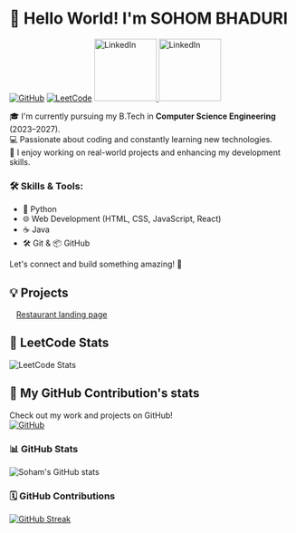 # 👋 Hello World! I'm SOHOM BHADURI


[![GitHub](https://img.shields.io/badge/GitHub-soham20008-black?logo=github&style=for-the-badge)](https://github.com/soham20008)
 [![LeetCode](https://img.shields.io/badge/LeetCode-55504f?style=for-the-badge&logo=LeetCode&logoColor=)](https://leetcode.com/u/sohombhaduri/)
 <a href="https://www.linkedin.com/in/sohom-bhaduri-a6b6682b3/">
  <img src="https://custom-icon-badges.demolab.com/badge/LinkedIn-0A66C2?logo=linkedin-white&logoColor=fff" alt="LinkedIn" width="110"/>
</a>
<a href="https://www.youtube.com/@MAthsAni-p4n">
  <img src="https://img.shields.io/badge/YouTube-%23FF0000.svg?logo=YouTube&logoColor=white" alt="LinkedIn" width="110"/>
</a>



🎓 I'm currently pursuing my B.Tech in **Computer Science Engineering** (2023–2027).  
💻 Passionate about coding and constantly learning new technologies.  
🌱 I enjoy working on real-world projects and enhancing my development skills.

### 🛠️ Skills & Tools:
- 🐍 Python  
- 🌐 Web Development (HTML, CSS, JavaScript, React)  
- ☕ Java  
- 🛠️ Git & 📦 GitHub  

Let's connect and build something amazing! 🚀

## 💡 Projects
<a href="https://soham20008.github.io/landing-page/" style="margin: 2px; padding: 10px;" title="A simple landing page for a restaurant, created for learning purpose. Build as a beginner.">
  Restaurant landing page
</a>



## 🧠 LeetCode Stats

![LeetCode Stats](https://leetcard.jacoblin.cool/sohombhaduri?theme=dark&font=Karma&ext=heatmap)

## 🐙 My GitHub Contribution's stats
Check out my work and projects on GitHub!  
[![GitHub](https://img.shields.io/badge/GitHub-soham20008-black?logo=github&style=for-the-badge)](https://github.com/soham20008)

### 📊 GitHub Stats
![Soham's GitHub stats](https://github-readme-stats.vercel.app/api?username=soham20008&show_icons=true&theme=radical)

### 🗓️ GitHub Contributions
[![GitHub Streak](https://github-readme-streak-stats.herokuapp.com?user=soham20008&theme=radical&hide_border=true)](https://git.io/streak-stats)




